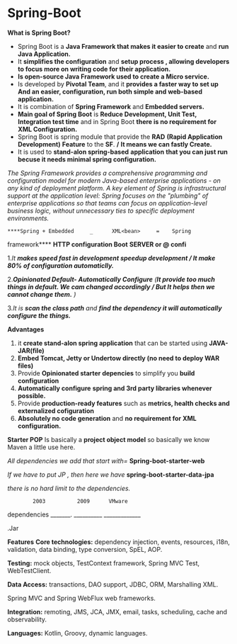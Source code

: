 # Spring-Boot
__****What is Spring Boot?****__
* Spring Boot is a ****Java Framework that makes it easier to create**** and ****run Java Application.****
* It ****simplifies the configuration**** and ****setup process , allowing developers to focus more on writing code for their application.****
* ****Is open-source Java Framework used to create a Micro service.****
* Is developed by ****Pivotal Team****, and it ****provides a faster way to set up And an easier, configuration, run both simple and web-based application.****
* It is combination of ****Spring Framework**** and ****Embedded servers.****
* ****Main goal of Spring Boot**** is ****Reduce Development, Unit Test, Integration test time**** and in Spring Boot ****there is no requirement for XML Configuration.****
* Spring Boot is spring module that provide the ****RAD**** ****(Rapid Application Development)**** ****Feature**** to the ****SF****. ****/**** ****It means we can fastly Create.****
* It is used to ****stand-alon** spring-based** ****application****  ****that you can just run becuse it needs minimal spring configuration.****
  
*The Spring Framework provides a comprehensive programming and configuration model for modern Java-based enterprise applications - on any kind of deployment platform.*
*A key element of Spring is infrastructural support at the application level: Spring focuses on the "plumbing" of enterprise applications so that teams can focus on application-level business logic, without unnecessary ties to specific deployment environments.*


    ****Spring + Embedded     _      XML<bean>     =    Spring  
  framework****  ****HTTP             configuration      Boot****
                      ****SERVER     or @ confi****

  
1.*It ****makes speed fast in development speedup development / It make 80% of configuration automaticlly.*****
  
2.*****Opinionated Default- Automatically Configure**** (****It provide too much things in default. We cam changed accordingly / But It helps then we cannot change them.**** )*

3.*It is ****scan the class path**** and ****find the dependency it will automatically configure the things.*****


****Advantages****
1. it ****create stand-alon spring application**** that can be started using ****JAVA-JAR(file)****
2. ****Embed Tomcat, Jetty or Undertow directly (no need to deploy WAR files)****
3. Provide ****Opinionated starter depencies**** to simplify you ****build configuration****
4. ****Automatically configure**** ****spring and 3rd party libraries whenever possible.****
5. Provide ****production-ready features**** such as ****metrics, health checks and externalized cofiguration****
6. ****Absolutely no code generation**** and ****no requirement for XML configuration.****
   
****Starter POP**** Is basically a ****project object model**** so basically we know Maven a little use here.

*All dependencies we add that start with=*
****Spring-boot-starter-web****


*If we have to put JP , then here we have*  ****spring-boot-starter-data-jpa****

 *there is no hard limit to the dependencies.*

            2003          2009      VMware
dependencies _______. __________ _____________

.Jar

****Features****
****Core technologies:**** dependency injection, events, resources, i18n, validation, data binding, type conversion, SpEL, AOP.

****Testing:**** mock objects, TestContext framework, Spring MVC Test, WebTestClient.

****Data Access:**** transactions, DAO support, JDBC, ORM, Marshalling XML.

Spring MVC and Spring WebFlux web frameworks.

****Integration:**** remoting, JMS, JCA, JMX, email, tasks, scheduling, cache and observability.

****Languages:**** Kotlin, Groovy, dynamic languages.
